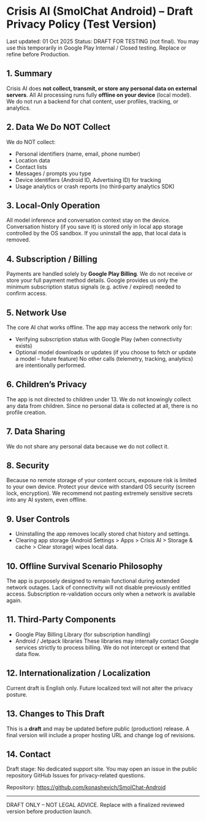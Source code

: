 # Crisis AI (SmolChat Android) – Draft Privacy Policy (Test Version)

Last updated: 01 Oct 2025
Status: DRAFT FOR TESTING (not final). You may use this temporarily in Google Play Internal / Closed testing. Replace or refine before Production.

## 1. Summary
Crisis AI does **not collect, transmit, or store any personal data on external servers**. All AI processing runs fully **offline on your device** (local model). We do not run a backend for chat content, user profiles, tracking, or analytics.

## 2. Data We Do NOT Collect
We do NOT collect:
- Personal identifiers (name, email, phone number)
- Location data
- Contact lists
- Messages / prompts you type
- Device identifiers (Android ID, Advertising ID) for tracking
- Usage analytics or crash reports (no third‑party analytics SDK)

## 3. Local-Only Operation
All model inference and conversation context stay on the device. Conversation history (if you save it) is stored only in local app storage controlled by the OS sandbox. If you uninstall the app, that local data is removed.

## 4. Subscription / Billing
Payments are handled solely by **Google Play Billing**. We do not receive or store your full payment method details. Google provides us only the minimum subscription status signals (e.g. active / expired) needed to confirm access.

## 5. Network Use
The core AI chat works offline. The app may access the network only for:
- Verifying subscription status with Google Play (when connectivity exists)
- Optional model downloads or updates (if you choose to fetch or update a model – future feature)
No other calls (telemetry, tracking, analytics) are intentionally performed.

## 6. Children’s Privacy
The app is not directed to children under 13. We do not knowingly collect any data from children. Since no personal data is collected at all, there is no profile creation.

## 7. Data Sharing
We do not share any personal data because we do not collect it.

## 8. Security
Because no remote storage of your content occurs, exposure risk is limited to your own device. Protect your device with standard OS security (screen lock, encryption). We recommend not pasting extremely sensitive secrets into any AI system, even offline.

## 9. User Controls
- Uninstalling the app removes locally stored chat history and settings.
- Clearing app storage (Android Settings > Apps > Crisis AI > Storage & cache > Clear storage) wipes local data.

## 10. Offline Survival Scenario Philosophy
The app is purposely designed to remain functional during extended network outages. Lack of connectivity will not disable previously entitled access. Subscription re-validation occurs only when a network is available again.

## 11. Third-Party Components
- Google Play Billing Library (for subscription handling)
- Android / Jetpack libraries
These libraries may internally contact Google services strictly to process billing. We do not intercept or extend that data flow.

## 12. Internationalization / Localization
Current draft is English only. Future localized text will not alter the privacy posture.

## 13. Changes to This Draft
This is a **draft** and may be updated before public (production) release. A final version will include a proper hosting URL and change log of revisions.

## 14. Contact
Draft stage: No dedicated support site. You may open an issue in the public repository GitHub Issues for privacy-related questions.

Repository: https://github.com/konashevich/SmolChat-Android

---
DRAFT ONLY – NOT LEGAL ADVICE. Replace with a finalized reviewed version before production launch.
